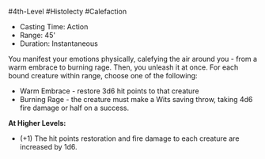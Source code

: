 #4th-Level #Histolecty #Calefaction
 
- Casting Time: Action
- Range: 45'
- Duration: Instantaneous  

You manifest your emotions physically, calefying the air around you - from a warm embrace to burning rage. Then, you unleash it at once. For each bound creature within range, choose one of the following:

- Warm Embrace - restore 3d6 hit points to that creature
- Burning Rage - the creature must make a Wits saving throw, taking 4d6 fire damage or half on a success.
 
**At Higher Levels:** 
* (+1) The hit points restoration and fire damage to each creature are increased by 1d6.